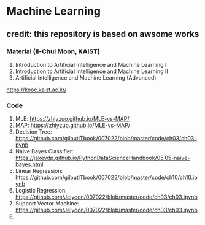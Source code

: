 # Machine Learning

## credit: this repository is based on awsome works

### Material (Il-Chul Moon, KAIST)
1) Introduction to Artificial Intelligence and Machine Learning I
2) Introduction to Artificial Intelligence and Machine Learning II
3) Artificial Intelligence and Machine Learning (Advanced)

https://kooc.kaist.ac.kr/


### Code
1) MLE: https://zhiyzuo.github.io/MLE-vs-MAP/
2) MAP: https://zhiyzuo.github.io/MLE-vs-MAP/
3) Decision Tree: https://github.com/gilbutITbook/007022/blob/master/code/ch03/ch03.ipynb
4) Naive Bayes Classifier: https://jakevdp.github.io/PythonDataScienceHandbook/05.05-naive-bayes.html
5) Linear Regression: https://github.com/gilbutITbook/007022/blob/master/code/ch10/ch10.ipynb
6) Logistic Regression: https://github.com/Jeiyoon/007022/blob/master/code/ch03/ch03.ipynb
7) Support Vector Machine: https://github.com/Jeiyoon/007022/blob/master/code/ch03/ch03.ipynb
8) 
